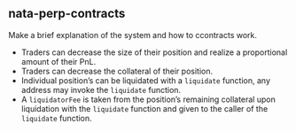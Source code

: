 ## nata-perp-contracts
Make a brief explanation of the system and how to ccontracts work.

- Traders can decrease the size of their position and realize a proportional amount of their PnL.
- Traders can decrease the collateral of their position.
- Individual position’s can be liquidated with a `liquidate` function, any address may invoke the `liquidate` function.
- A `liquidatorFee` is taken from the position’s remaining collateral upon liquidation with the `liquidate` function and given to the caller of the `liquidate` function.